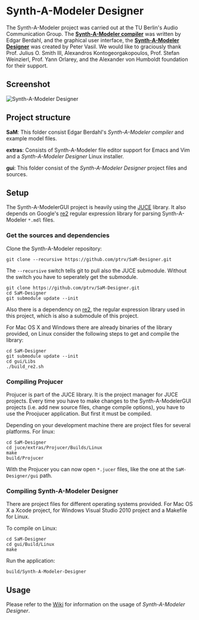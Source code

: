 # Synth-A-Modeler Designer

The Synth-A-Modeler project was carried out at the TU Berlin's Audio
Communication Group. The
[**Synth-A-Modeler compiler**](https://github.com/eberdahl/SaM) was
written by Edgar Berdahl, and the graphical user interface, the
[**Synth-A-Modeler Designer**](https://github.com/ptrv/SaM-Designer) was
created by Peter Vasil. We would like to graciously thank Prof. Julius
O. Smith III, Alexandros Kontogeorgakopoulos, Prof. Stefan Weinzierl,
Prof. Yann Orlarey, and the Alexander von Humboldt foundation for their
support.

## Screenshot

![Synth-A-Modeler Designer](https://github.com/ptrv/SaM-Designer/raw/master/screenshot.png
 "Synth-A-Modeler Designer")


## Project structure

**SaM**: This folder consist Edgar Berdahl's *Synth-A-Modeler compiler*
  and example model files.

<!-- **cmd2**: A C++ version of the *Synth-A-Modeler* compiler (experimental). -->

**extras**: Consists of Synth-A-Modeler file editor support for Emacs
  and Vim and a *Synth-A-Modeler Designer* Linux installer.

**gui**: This folder consist of the *Synth-A-Modeler Designer* project
  files and sources.

## Setup

The Synth-A-ModelerGUI project is heavily using the [JUCE][1] library.
It also depends on Google's [re2][2] regular expression library for
parsing Synth-A-Modeler `*.mdl` files.

### Get the sources and dependencies

Clone the Synth-A-Modeler repository:

    git clone --recursive https://github.com/ptrv/SaM-Designer.git

The `--recursive` switch tells git to pull also the JUCE submodule.
Without the switch you have to seperately get the submodule.

    git clone https://github.com/ptrv/SaM-Designer.git
    cd SaM-Designer
    git submodule update --init

Also there is a dependency on [re2][2], the regular expression library
used in this project, which is also a submodule of this project.

For Mac OS X and Windows there are already binaries of the library
provided, on Linux consider the following steps to get and compile the
library:

    cd SaM-Designer
    git submodule update --init
    cd gui/Libs
    ./build_re2.sh

### Compiling Projucer

Projucer is part of the JUCE library. It is the project manager for
JUCE projects. Every time you have to make changes to the
Synth-A-ModelerGUI projects (i.e. add new source files, change compile
options), you have to use the Proojucer application. But first it must
be compiled.

Depending on your development machine there are project files for several
platforms. For linux:

    cd SaM-Designer
    cd juce/extras/Projucer/Builds/Linux
    make
    build/Projucer

With the Projucer you can now open `*.jucer` files, like the one at the
`SaM-Designer/gui` path.

### Compiling Synth-A-Modeler Designer

There are project files for different operating systems provided. For
Mac OS X a Xcode project, for Windows Visual Studio 2010 project and a
Makefile for Linux.

To compile on Linux:

    cd SaM-Designer
    cd gui/Build/Linux
    make

Run the application:

    build/Synth-A-Modeler-Designer


[1]: http://rawmaterialsoftware.com/juce.php
[2]: https://code.google.com/p/re2/

## Usage

Please refer to the [Wiki][3] for information on the usage of
*Synth-A-Modeler Designer*.

[3]: https://github.com/ptrv/Synth-A-Modeler/wiki
